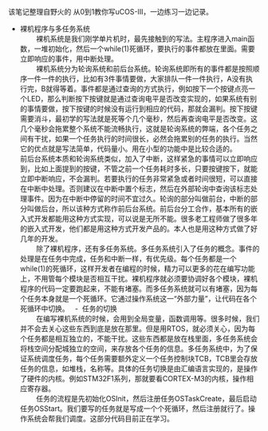 该笔记整理自野火的 从0到1教你写uCOS-III，一边练习一边记录。  
- 裸机程序与多任务系统  
　 　裸机系统是我们刚学单片机时，最先接触到的写法。主程序进入main函数，一堆初始化，然后一个while(1)死循环，要执行的事件都放在里面。需要立即响应的事件，用中断处理。  
　 　裸机系统分为轮询系统和前后台系统。轮询系统即所有的事件都是按照顺序一件一件的执行，比如有3件事情要做，大家排队一件一件执行，A没有执行完，B就得等着。事件都是通过查询的方式执行，例如按下一个按键点亮一个LED，那么判断按下按键就是通过查询电平是否改变实现的，如果系统有别的事情要做，按下按键的时候没有运行到相应的代码，那就会漏判。按下按键需要消斗，最初学的写法就是死等个几个毫秒，然后再查询电平是否改变。这几个毫秒会拖累整个系统不能流畅执行，这就是轮询系统的弊端，各个任务之间有干扰，如果一个任务执行的时间很长，必然会拖累别的任务的执行。当然它的优点就是写法简单，代码量小。用在小型的功能中是比较合适的。  
　 　前后台系统本质和轮询系统类似，加入了中断，这样紧急的事情可以立即响应到，比如上面提到的按键，不管之前一个任务耗时多长，只要按键按下，就能立即中断响应，不会漏判。若要执行的任务非常紧急或者时间很短，可以直接在中断中处理。否则建议在中断中置个标志，然后在外部轮询中查询该标志处理事件。因为在中断中停留的时间不宜过久。轮询的部分叫做前台，中断的部分叫做后台，所以该种方式称作前后台系统。前后台分工合作，基本所有的嵌入式开发都能用这种方式实现，可以说是无所不能。很多老工程师做了很多年的嵌入式开发，他们都是用这种方式开发产品的。本人也是用这种方式做了好几年的开发。  
　 　除了裸机程序，还有多任务系统。多任务系统引入了任务的概念。事件的处理是在任务中完成，任务和中断一样，有优先级。每个任务都是一个while(1)的死循环，这样开发者在编程的时候，精力可以更多的花在编写功能上，不用管每个模块是否相互干扰。裸机程序就必须要协调好各个模块，裸机程序的代码一定要跑起来，不能有堵塞。而多任务系统就可以有堵塞，因为每个任务本身就是一个死循环。它通过操作系统这一“外部力量”，让代码在各个死循环中切换。  
-  任务的切换  
　 　在编写裸机系统的时候，会用到全局变量，函数调用等。很多时候，我们并不会去关心这些东西到底是放在那里。但是用RTOS，就必须关心，因为每个任务都是相互独立的，不能干扰。这些东西都是放在栈里面，多任务系统会将栈空间分配城独立的空间，来存放各个任务的信息。多任务系统中，为了保证系统调度任务，每个任务需要额外定义一个任务控制块TCB，TCB里会存放任务的信息，如堆栈，名称等。具体的任务切换是由汇编语言实现的，是操作了硬件的内核。例如STM32F1系列，那就要看CORTEX-M3的内核，操作相应寄存器。  
　 　任务的流程是先初始化OSInit，然后注册任务OSTaskCreate，最后启动任务OSStart。我们要写的任务就是写成一个个死循环，然后注册就行了。操作系统会帮我们调度。这部分代码目前正在学习。
 
